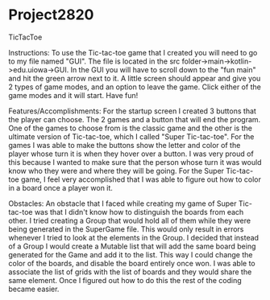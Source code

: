 # Project2820
TicTacToe

Instructions: To use the Tic-tac-toe game that I created you will need to go to my file named "GUI". The file is located in the src folder->main->kotlin->edu.uiowa->GUI. In the GUI you will have to scroll down to the "fun main" and hit the green arrow next to it. A little screen should appear and give you 2 types of game modes, and an option to leave the game. Click either of the game modes and it will start. Have fun!

Features/Accomplishments: For the startup screen I created 3 buttons that the player can choose. The 2 games and a button that will end the program. One of the games to choose from is the classic game and the other is the ultimate version of Tic-tac-toe, which I called "Super Tic-tac-toe".  For the games I was able to make the buttons show the letter and color of the player whose turn it is when they hover over a button. I was very proud of this because I wanted to make sure that the person whose turn it was would know who they were and where they will be going. For the Super Tic-tac-toe game, I feel very accomplished that I was able to figure out how to color in a board once a player won it.

Obstacles: An obstacle that I faced while creating my game of Super Tic-tac-toe was that I didn't know how to distinguish the boards from each other. I tried creating a Group that would hold all of them while they were being generated in the SuperGame file. This would only result in errors whenever I tried to look at the elements in the Group. I decided that instead of a Group I would create a Mutable list that will add the same board being generated for the Game and add it to the list. This way I could change the color of the boards, and disable the board entirely once won. I was able to associate the list of grids with the list of boards and they would share the same element. Once I figured out how to do this the rest of the coding became easier.
